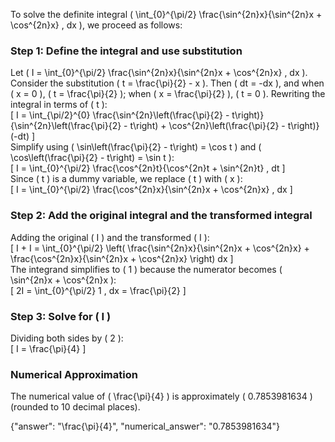 

To solve the definite integral \( \int_{0}^{\pi/2} \frac{\sin^{2n}x}{\sin^{2n}x + \cos^{2n}x} \, dx \), we proceed as follows:

### Step 1: Define the integral and use substitution
Let \( I = \int_{0}^{\pi/2} \frac{\sin^{2n}x}{\sin^{2n}x + \cos^{2n}x} \, dx \).  
Consider the substitution \( t = \frac{\pi}{2} - x \). Then \( dt = -dx \), and when \( x = 0 \), \( t = \frac{\pi}{2} \); when \( x = \frac{\pi}{2} \), \( t = 0 \). Rewriting the integral in terms of \( t \):  
\[
I = \int_{\pi/2}^{0} \frac{\sin^{2n}\left(\frac{\pi}{2} - t\right)}{\sin^{2n}\left(\frac{\pi}{2} - t\right) + \cos^{2n}\left(\frac{\pi}{2} - t\right)} (-dt)
\]  
Simplify using \( \sin\left(\frac{\pi}{2} - t\right) = \cos t \) and \( \cos\left(\frac{\pi}{2} - t\right) = \sin t \):  
\[
I = \int_{0}^{\pi/2} \frac{\cos^{2n}t}{\cos^{2n}t + \sin^{2n}t} \, dt
\]  
Since \( t \) is a dummy variable, we replace \( t \) with \( x \):  
\[
I = \int_{0}^{\pi/2} \frac{\cos^{2n}x}{\sin^{2n}x + \cos^{2n}x} \, dx
\]

### Step 2: Add the original integral and the transformed integral
Adding the original \( I \) and the transformed \( I \):  
\[
I + I = \int_{0}^{\pi/2} \left( \frac{\sin^{2n}x}{\sin^{2n}x + \cos^{2n}x} + \frac{\cos^{2n}x}{\sin^{2n}x + \cos^{2n}x} \right) dx
\]  
The integrand simplifies to \( 1 \) because the numerator becomes \( \sin^{2n}x + \cos^{2n}x \):  
\[
2I = \int_{0}^{\pi/2} 1 \, dx = \frac{\pi}{2}
\]  

### Step 3: Solve for \( I \)
Dividing both sides by \( 2 \):  
\[
I = \frac{\pi}{4}
\]

### Numerical Approximation
The numerical value of \( \frac{\pi}{4} \) is approximately \( 0.7853981634 \) (rounded to 10 decimal places).

{"answer": "\\frac{\\pi}{4}", "numerical_answer": "0.7853981634"}